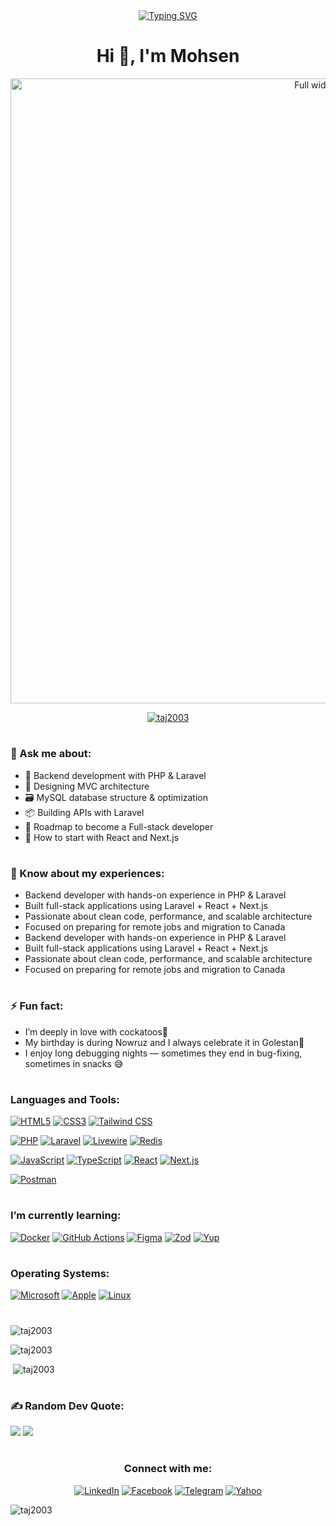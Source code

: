 <div align="center" dir="auto"> 
<a align="center" href="https://git.io/typing-svg" rel="nofollow"><img src="https://camo.githubusercontent.com/da732e08fe15d4f9c86d0c32e1055f06358d8c8d28f70b6a9335b344639ea09b/68747470733a2f2f726561646d652d747970696e672d7376672e64656d6f6c61622e636f6d3f666f6e743d466972612b436f64652673697a653d33352670617573653d313030302677696474683d343335266c696e65733d57656c636f6d652b746f2b6d792b47697448756221" alt="Typing SVG" data-canonical-src="https://readme-typing-svg.demolab.com?font=Fira+Code&amp;size=35&amp;pause=1000&amp;width=435&amp;lines=Welcome+to+my+GitHub!" style="max-width: 100%;"></a>
</div>

<h1 align="center">Hi 👋, I'm Mohsen</h1>
<span align="center" >
<img src="https://media.giphy.com/media/v1.Y2lkPTc5MGI3NjExcWxzNmVxenJ1YXF3b2xhMmx2cDdycG53M2Q0bDYyODNpdmxlcms3ayZlcD12MV9naWZzX3NlYXJjaCZjdD1n/qgQUggAC3Pfv687qPC/giphy.gif" style="width: 1000px;" alt="Full width image">
</span>
<p align="center"> <a href="https://github.com/ryo-ma/github-profile-trophy"><img src="https://github-profile-trophy.vercel.app/?username=taj2003" alt="taj2003" /></a> </p>
<h1 align="center"></h1>
<h3 align="left">💬 Ask me about:</h3>

- 🚀 Backend development with PHP & Laravel
- 🧩 Designing MVC architecture 
- 🗃️ MySQL database structure & optimization
- 📦 Building APIs with Laravel
- 🎯 Roadmap to become a Full-stack developer
- 🧪 How to start with React and Next.js

<h1 align="center"></h1>
<h3 align="left">📄 Know about my experiences:</h3>

- Backend developer with hands-on experience in PHP & Laravel
- Built full-stack applications using Laravel + React + Next.js
- Passionate about clean code, performance, and scalable architecture
- Focused on preparing for remote jobs and migration to Canada
- Backend developer with hands-on experience in PHP & Laravel
- Built full-stack applications using Laravel + React + Next.js
- Passionate about clean code, performance, and scalable architecture
- Focused on preparing for remote jobs and migration to Canada
  
<h1 align="center"></h1>
<h3 align="left">⚡ Fun fact:</h3>

- I’m deeply in love with cockatoos🦜
- My birthday is during Nowruz and I always celebrate it in Golestan🌸
- I enjoy long debugging nights — sometimes they end in bug-fixing, sometimes in snacks 😅

<h1 align="center"></h1>
<h3 align="left">Languages and Tools:</h3>

[![HTML5](https://img.shields.io/badge/-HTML5-E34F26?style=flat&logo=html5&logoColor=white)](https://developer.mozilla.org/en-US/docs/Web/HTML) [![CSS3](https://img.shields.io/badge/-CSS3-1572B6?style=flat&logo=css3&logoColor=white)](https://developer.mozilla.org/en-US/docs/Web/CSS) [![Tailwind CSS](https://img.shields.io/badge/-Tailwind_CSS-06B6D4?style=flat&logo=tailwind-css&logoColor=white)](https://tailwindcss.com)

[![PHP](https://img.shields.io/badge/-PHP-777BB4?style=flat&logo=php&logoColor=white)](https://www.php.net) [![Laravel](https://img.shields.io/badge/-Laravel-F05340?style=flat&logo=laravel&logoColor=white)](https://laravel.com) [![Livewire](https://img.shields.io/badge/-Livewire-F43F5E?style=flat&logo=Livewire&logoColor=white)](https://laravel-livewire.com) [![Redis](https://img.shields.io/badge/-Redis-DC382D?style=flat&logo=redis&logoColor=white)](https://redis.io)
 
[![JavaScript](https://img.shields.io/badge/-JavaScript-F7DF1E?style=flat&logo=javascript&logoColor=black)](https://developer.mozilla.org/en-US/docs/Web/JavaScript) [![TypeScript](https://img.shields.io/badge/-TypeScript-3178C6?style=flat&logo=typescript&logoColor=white)](https://www.typescriptlang.org) [![React](https://img.shields.io/badge/-React-61DAFB?style=flat&logo=react&logoColor=white)](https://reactjs.org) [![Next.js](https://img.shields.io/badge/-Next.js-000000?style=flat&logo=nextdotjs&logoColor=white)](https://nextjs.org)

[![Postman](https://img.shields.io/badge/-Postman-FF6C37?style=flat&logo=postman&logoColor=white)](https://postman.com)

<h1 align="center"></h1>
<h3 align="left">I’m currently learning:</h3>

[![Docker](https://img.shields.io/badge/-Docker-2496ED?style=flat&logo=docker&logoColor=white)](https://www.docker.com) [![GitHub Actions](https://img.shields.io/badge/-GitHub_Actions-2088FF?style=flat&logo=github-actions&logoColor=white)](https://github.com/features/actions) [![Figma](https://img.shields.io/badge/-Figma-F24E1E?style=flat&logo=figma&logoColor=white)](https://www.figma.com) [![Zod](https://img.shields.io/badge/-Zod-000000?style=flat&logo=typescript&logoColor=white)](https://github.com/colinhacks/zod) [![Yup](https://img.shields.io/badge/-Yup-5A5A5A?style=flat&logo=javascript&logoColor=white)](https://github.com/jquense/yup)

<h1 align="center"></h1>
<h3 align="left">Operating Systems:</h3>

[![Microsoft](https://img.shields.io/badge/-Microsoft-0078D6?style=flat&logo=microsoft&logoColor=white)](https://www.microsoft.com) [![Apple](https://img.shields.io/badge/-Apple-000000?style=flat&logo=apple&logoColor=white)](https://www.apple.com) [![Linux](https://img.shields.io/badge/-Linux-FCC624?style=flat&logo=linux&logoColor=black)](https://www.linux.org)

<h1 align="center"></h1>
<span> <p align="left"><img with="100%" src="https://github-readme-stats.vercel.app/api/top-langs?username=taj2003&show_icons=true&locale=en&layout=compact" alt="taj2003" /></p></span>
<span align="left">
  <p><img with="100%" src="https://github-readme-streak-stats.herokuapp.com/?user=taj2003&" alt="taj2003" /></p>
  <p>&nbsp;<img with="100%" src="https://github-readme-stats.vercel.app/api?username=taj2003&show_icons=true&locale=en" alt="taj2003" /></p>
</span>

<h1 align="center"></h1>
<h3 align="left">✍️ Random Dev Quote:</h3>

![](https://quotes-github-readme.vercel.app/api?type=horizontal&theme=radical)
[![](https://visitcount.itsvg.in/api?id=TAJ2003&icon=0&color=1)](https://visitcount.itsvg.in)

<h1 align="center"></h1>
<div align="center" class="markdown-heading" dir="auto"><h3 class="heading-element" dir="auto">Connect with me:</h3>

[![LinkedIn](https://img.shields.io/badge/-LinkedIn-0A66C2?style=flat&logo=linkedin&logoColor=white)](https://www.linkedin.com/in/MohsenTajikk/) [![Facebook](https://img.shields.io/badge/-Facebook-1877F2?style=flat&logo=facebook&logoColor=white)](https://www.facebook.com/Mohsen.prog) [![Telegram](https://img.shields.io/badge/-Telegram-2CA5E0?style=flat&logo=telegram&logoColor=white)](https://t.me/mohseen2003) [![Yahoo](https://img.shields.io/badge/-Yahoo-6001D2?style=flat&logo=yahoo&logoColor=white)](https://mohsen.tajikk@yahoo.com)

</div>


<p align="left"> <img src="https://komarev.com/ghpvc/?username=taj2003&label=Profile%20views&color=0e75b6&style=flat" alt="taj2003" /> </p>
